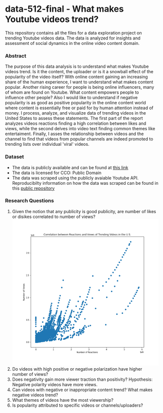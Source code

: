 # data-512-final - What makes Youtube videos trend?
This repository contains all the files for a data exploration project on trending Youtube videos data. The data is analyzed for insights and assessment of social dynamics in the online video content domain. 
### Abstract
The purpose of this data analysis is to understand what makes Youtube videos trend. Is it the content, the uploader or is it a snowball effect of the popularity of the video itself? With online content gaining an increasing share of the human experience, I want to understand what makes content popular. Another rising career for people is being online influencers, many of whom are found on Youtube. What content empowers people to influence other people? Also I would like to understand if negative popularity is as good as positive popularity in the online content world where content is essentially free or paid for by human attention instead of money. I process, analyze, and visualize data of trending videos in the United States to assess these statements. The first part of the report analyzes videos reactions finding a high correlation between likes and views, while the second delves into video text finding common themes like entertaiment. Finally, I asses the relationship between videos and the channel to find that videos from popular channels are indeed promoted to trending lists over individual 'viral' videos. 
### Dataset
- The data is publicly available and can be found at [this link](https://www.kaggle.com/datasnaek/youtube-new)
- The data is licensed for CCO: Public Domain
- The data was scraped using the publicly avaiable Youtube API. Reproducibilty information on how the data was scraped can be found in this [public repository](https://github.com/mitchelljy/Trending-YouTube-Scraper)
### Research Questions
1. Given the notion that any publicity is good publicity, are number of likes or disikes correlated to number of views?
![Q1](Reactions_Views_Correlation.png)
2. Do videos with high positive or negative polarization have higher number of views?
3. Does negativity gain more viewer traction than positivity? Hypothesis: Negative polarity videos have more views. 
4. Can videos with negative or inappropriate content trend? What makes negative videos trend? 
5. What themes of videos have the most viewership?
6. Is popularity attributed to specific videos or channels/uploaders?

